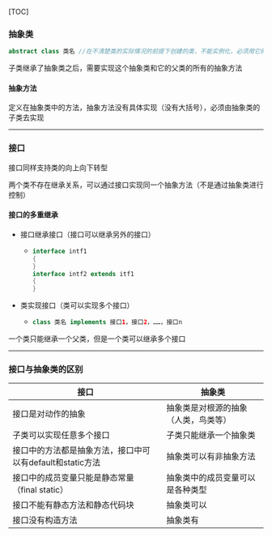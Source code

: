 
[TOC]



### 抽象类

~~~java
abstract class 类名 //在不清楚类的实际情况的前提下创建的类，不能实例化，必须用它的子类进行实例化
~~~

子类继承了抽象类之后，需要实现这个抽象类和它的父类的所有的抽象方法

#### 抽象方法

定义在抽象类中的方法，抽象方法没有具体实现（没有大括号），必须由抽象类的子类去实现

- - -

### 接口

接口同样支持类的向上向下转型

两个类不存在继承关系，可以通过接口实现同一个抽象方法（不是通过抽象类进行控制）

#### 接口的多重继承

*	接口继承接口（接口可以继承另外的接口）
	*	~~~java
		interface intf1
        {
		}
        interface intf2 extends itf1
        {
        }
        ~~~

*	类实现接口（类可以实现多个接口）
	*	~~~java
		class 类名 implements 接口1，接口2，……，接口n
		~~~

一个类只能继承一个父类，但是一个类可以继承多个接口

- - -

### 接口与抽象类的区别

接口|抽象类
---|---
接口是对动作的抽象|抽象类是对根源的抽象（人类，鸟类等）
子类可以实现任意多个接口|子类只能继承一个抽象类
接口中的方法都是抽象方法，接口中可以有default和static方法|抽象类可以有非抽象方法
接口中的成员变量只能是静态常量（final static）|抽象类中的成员变量可以是各种类型
接口不能有静态方法和静态代码块|抽象类可以
接口没有构造方法|抽象类有
